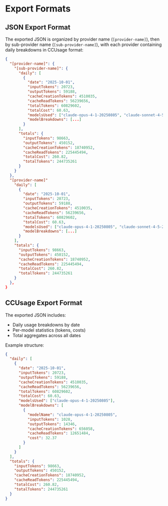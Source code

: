 # Export Formats

## JSON Export Format

The exported JSON is organized by provider name (`[provider-name]`), then by sub-provider name (`[sub-provider-name]`), with each provider containing daily breakdowns in CCUsage format:

```json
{
  "[provider-name]": {
    "[sub-provider-name]": {
      "daily": [
        {
          "date": "2025-10-01",
          "inputTokens": 20723,
          "outputTokens": 59188,
          "cacheCreationTokens": 4510035,
          "cacheReadTokens": 56239656,
          "totalTokens": 60829602,
          "totalCost": 60.63,
          "modelsUsed": ["claude-opus-4-1-20250805", "claude-sonnet-4-5-20250929"],
          "modelBreakdowns": [...]
        }
      ],
      "totals": {
        "inputTokens": 98663,
        "outputTokens": 450152,
        "cacheCreationTokens": 18740952,
        "cacheReadTokens": 225445494,
        "totalCost": 260.82,
        "totalTokens": 244735261
      }
    }
  },
  "[provider-name]"
    "daily": [
      {
        "date": "2025-10-01",
        "inputTokens": 20723,
        "outputTokens": 59188,
        "cacheCreationTokens": 4510035,
        "cacheReadTokens": 56239656,
        "totalTokens": 60829602,
        "totalCost": 60.63,
        "modelsUsed": ["claude-opus-4-1-20250805", "claude-sonnet-4-5-20250929"],
        "modelBreakdowns": [...]
      }
    ],
    "totals": {
      "inputTokens": 98663,
      "outputTokens": 450152,
      "cacheCreationTokens": 18740952,
      "cacheReadTokens": 225445494,
      "totalCost": 260.82,
      "totalTokens": 244735261
    }
  },
}
```

## CCUsage Export Format

The exported JSON includes:

- Daily usage breakdowns by date
- Per-model statistics (tokens, costs)
- Total aggregates across all dates

Example structure:

```json
{
  "daily": [
    {
      "date": "2025-10-01",
      "inputTokens": 20723,
      "outputTokens": 59188,
      "cacheCreationTokens": 4510035,
      "cacheReadTokens": 56239656,
      "totalTokens": 60829602,
      "totalCost": 60.63,
      "modelsUsed": ["claude-opus-4-1-20250805"],
      "modelBreakdowns": [
        {
          "modelName": "claude-opus-4-1-20250805",
          "inputTokens": 1028,
          "outputTokens": 14346,
          "cacheCreationTokens": 656058,
          "cacheReadTokens": 12651484,
          "cost": 32.37
        }
      ]
    }
  ],
  "totals": {
    "inputTokens": 98663,
    "outputTokens": 450152,
    "cacheCreationTokens": 18740952,
    "cacheReadTokens": 225445494,
    "totalCost": 260.82,
    "totalTokens": 244735261
  }
}
```
